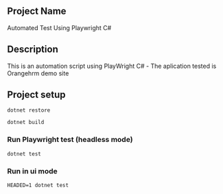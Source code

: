 ## Project Name

Automated Test Using Playwright C#

## Description

This is an automation script using PlayWright C# - The aplication tested is Orangehrm demo site


## Project setup
```
dotnet restore
```
```
dotnet build
```
### Run Playwright test (headless mode)
```
dotnet test
```
### Run in ui mode
```
HEADED=1 dotnet test
```